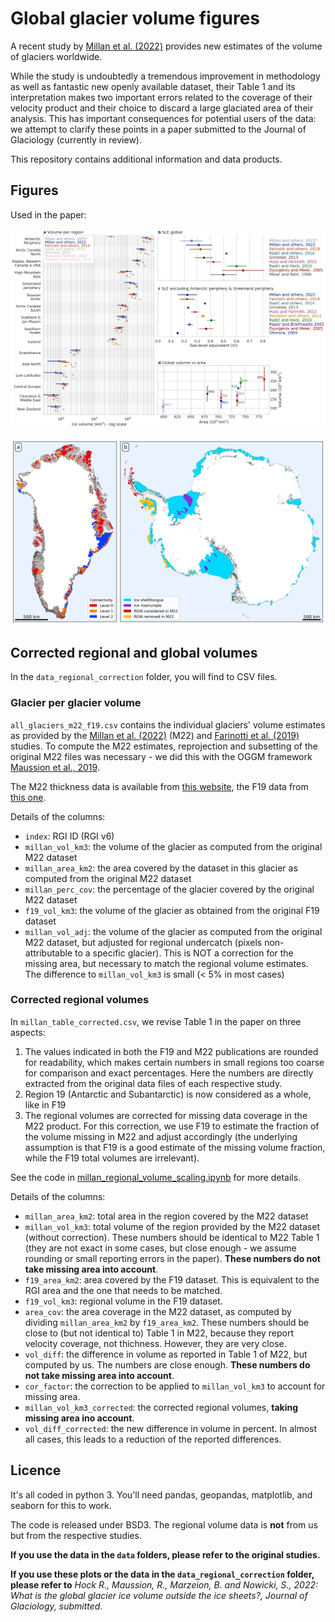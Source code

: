 # Global glacier volume figures

A recent study by [Millan et al. (2022)](https://www.nature.com/articles/s41561-021-00885-z) provides new estimates of the volume of glaciers worldwide.

While the study is undoubtedly a tremendous improvement in methodology as well as fantastic new openly available dataset, their Table 1 and its interpretation makes two important errors related to the coverage of their velocity product and their choice to discard a large glaciated area of their analysis. This has important consequences for potential users of the data: we attempt to clarify these points in a paper submitted to the Journal of Glaciology (currently in review). 

This repository contains additional information and data products.

## Figures

Used in the paper:

![img](plot_global_and_reg_log_alpha.png)

![img](plot_maps_bright_new.png)

## Corrected regional and global volumes

In the `data_regional_correction` folder, you will find to CSV files.

### Glacier per glacier volume 

`all_glaciers_m22_f19.csv` contains the individual glaciers' volume estimates as provided by the [Millan et al. (2022)](https://www.nature.com/articles/s41561-021-00885-z) (M22) and [Farinotti et al. (2019)](https://www.nature.com/articles/s41561-019-0300-3) studies. To compute the M22 estimates, reprojection and subsetting of the original M22 files was necessary - we did this with the OGGM framework [Maussion et al., 2019](https://gmd.copernicus.org/articles/12/909/2019/).

The M22 thickness data is available from [this website](https://www.sedoo.fr/theia-publication-products/?uuid=55acbdd5-3982-4eac-89b2-46703557938c), the F19 data from [this one](https://www.research-collection.ethz.ch/handle/20.500.11850/315707).

Details of the columns:
- `index`: RGI ID (RGI v6)
- `millan_vol_km3`: the volume of the glacier as computed from the original M22 dataset 
- `millan_area_km2`: the area covered by the dataset in this glacier as computed from the original M22 dataset 
- `millan_perc_cov`: the percentage of the glacier covered by the original M22 dataset 
- `f19_vol_km3`: the volume of the glacier as obtained from the original F19 dataset 
- `millan_vol_adj`: the volume of the glacier as computed from the original M22 dataset, but adjusted for regional undercatch (pixels non-attributable to a specific glacier). This is NOT a correction for the missing area, but necessary to match the regional volume estimates. The difference to  `millan_vol_km3` is small (< 5% in most cases)

### Corrected regional volumes

In `millan_table_corrected.csv`, we revise Table 1 in the paper on three aspects:
1. The values indicated in both the F19 and M22 publications are rounded for readability, which makes certain numbers in small regions too coarse for comparison and exact percentages. Here the numbers are directly extracted from the original data files of each respective study.
2. Region 19 (Antarctic and Subantarctic) is now considered as a whole, like in F19
3. The regional volumes are corrected for missing data coverage in the M22 product. For this correction, we use F19 to estimate the fraction of the volume missing in M22 and adjust accordingly (the underlying assumption is that F19 is a good estimate of the missing volume fraction, while the F19 total volumes are irrelevant).

See the code in [millan_regional_volume_scaling.ipynb](millan_regional_volume_scaling.ipynb) for more details.

Details of the columns:
- `millan_area_km2`: total area in the region covered by the M22 dataset
- `millan_vol_km3`: total volume of the region provided by the M22 dataset (without correction). These numbers should be identical to M22 Table 1 (they are not exact in some cases, but close enough - we assume rounding or small reporting errors in the paper).  **These numbers do not take missing area into account**.
- `f19_area_km2`: area covered by the F19 dataset. This is equivalent to the RGI area and the one that needs to be matched.
- `f19_vol_km3`: regional volume in the F19 dataset.
- `area_cov`: the area coverage in the M22 dataset, as computed by dividing `millan_area_km2` by `f19_area_km2`. These numbers should be close to (but not identical to) Table 1 in M22, because they report velocity coverage, not thichness. However, they are very close.
- `vol_diff`: the difference in volume as reported in Table 1 of M22, but computed by us. The numbers are close enough. **These numbers do not take missing area into account**.
- `cor_factor`: the correction to be applied to `millan_vol_km3` to account for missing area. 
- `millan_vol_km3_corrected`: the corrected regional volumes, **taking missing area ino account**. 
- `vol_diff_corrected`: the new difference in volume in percent. In almost all cases, this leads to a reduction of the reported differences. 


## Licence 

It's all coded in python 3. You'll need pandas, geopandas, matplotlib, and seaborn for this to work.

The code is released under BSD3. The regional volume data is **not** from us but from the respective studies. 

**If you use the data in the `data` folders, please refer to the original studies.**

**If you use these plots or the data in the `data_regional_correction` folder, please refer to** *Hock R., Maussion, R., Marzeion, B. and Nowicki, S., 2022: What is the global glacier ice volume outside the ice sheets?, Journal of Glaciology, submitted.*
